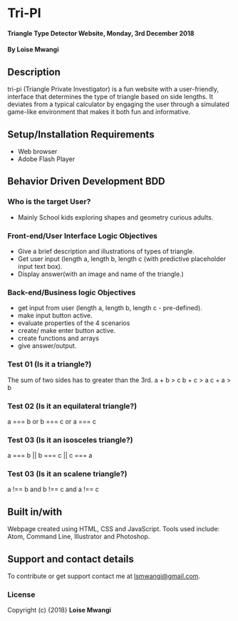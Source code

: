 # Tri-PI

#### Triangle Type Detector Website, Monday, 3rd December 2018
#### By **Loise Mwangi**

## Description
tri-pi (Triangle Private Investigator) is a fun website with a user-friendly, interface that determines the type of triangle based on side lengths. It deviates from a typical calculator by engaging the user through a simulated game-like environment that makes it both fun and informative.

## Setup/Installation Requirements
* Web browser
* Adobe Flash Player

## Behavior Driven Development BDD
### Who is the target User?
* Mainly School kids exploring shapes and geometry curious adults.

### Front-end/User Interface Logic Objectives
* Give a brief description and illustrations of types of triangle.
* Get user input (length a, length b, length c (with predictive placeholder input text box).
* Display answer(with an image and name of the triangle.)

### Back-end/Business logic Objectives
* get input from user (length a, length b, length c - pre-defined).
* make input button active.
* evaluate properties of the 4 scenarios
* create/ make enter button active.
* create functions and arrays
* give answer/output.

### Test 01 (Is it a triangle?)
The sum of two sides has to greater than the 3rd.
a + b > c
b + c > a
c + a > b

### Test 02 (Is it an equilateral triangle?)
a === b or b === c or a === c

### Test 03 (Is it an isosceles triangle?)
a === b || b === c || c === a

### Test 03 (Is it an scalene triangle?)
a !== b and b !== c and a !== c

## Built in/with
Webpage created using HTML, CSS and JavaScript. Tools used include: Atom, Command Line, Illustrator and Photoshop.
## Support and contact details
To contribute or get support contact me at lsmwangi@gmail.com.
### License
Copyright (c) {2018} **Loise Mwangi**

